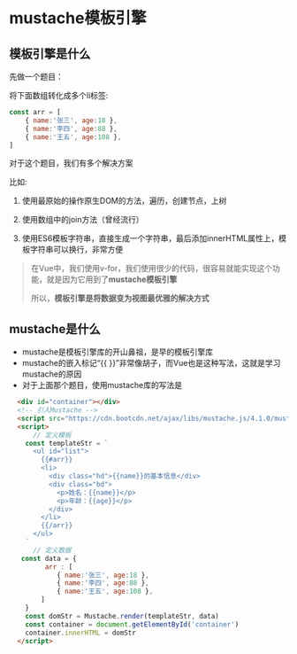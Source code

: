 # mustache模板引擎
## 模板引擎是什么
先做一个题目：

将下面数组转化成多个li标签:

```js
const arr = [
    { name:'张三', age:18 },
    { name:'李四', age:88 },
    { name:'王五', age:108 },
]
```

对于这个题目，我们有多个解决方案

比如: 

1. 使用最原始的操作原生DOM的方法，遍历，创建节点，上树
2. 使用数组中的join方法（曾经流行）

3. 使用ES6模板字符串，直接生成一个字符串，最后添加innerHTML属性上，模板字符串可以换行，非常方便

> 在Vue中，我们使用v-for，我们使用很少的代码，很容易就能实现这个功能，就是因为它用到了**mustache模板引擎**
>
> 所以，**模板引擎是将数据变为视图最优雅的解决方式**

## mustache是什么
* mustache是模板引擎库的开山鼻祖，是早的模板引擎库
* mustache的嵌入标记“{{ }}”非常像胡子，而Vue也是这种写法，这就是学习mustache的原因
* 对于上面那个题目，使用mustache库的写法是
```html
  <div id="container"></div>
  <!-- 引入Mustache -->
  <script src="https://cdn.bootcdn.net/ajax/libs/mustache.js/4.1.0/mustache.js"></script>
  <script>
      // 定义模板
    const templateStr = `
      <ul id="list">
        {{#arr}}
        <li>
          <div class="hd">{{name}}的基本信息</div>
          <div class="bd">
            <p>姓名：{{name}}</p>
            <p>年龄：{{age}}</p>
          </div>
        </li>
        {{/arr}}
      </ul>
    `
      // 定义数据
   const data = {
         arr : [
            { name:'张三', age:18 },
            { name:'李四', age:88 },
            { name:'王五', age:108 },
        ]
    }
    const domStr = Mustache.render(templateStr, data)
    const container = document.getElementById('container')
    container.innerHTML = domStr
  </script>

```